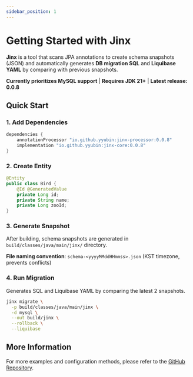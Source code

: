 ```yaml
---
sidebar_position: 1
---
```


# Getting Started with Jinx

**Jinx** is a tool that scans JPA annotations to create schema snapshots (JSON) and automatically generates **DB migration SQL** and **Liquibase YAML** by comparing with previous snapshots.

**Currently prioritizes MySQL support** | **Requires JDK 21+** | **Latest release: 0.0.8**

## Quick Start

### 1. Add Dependencies

```gradle
dependencies {
    annotationProcessor "io.github.yyubin:jinx-processor:0.0.8"
    implementation "io.github.yyubin:jinx-core:0.0.8"
}
```

### 2. Create Entity

```java
@Entity
public class Bird {
    @Id @GeneratedValue
    private Long id;
    private String name;
    private Long zooId;
}
```

### 3. Generate Snapshot

After building, schema snapshots are generated in `build/classes/java/main/jinx/` directory.

**File naming convention**: `schema-<yyyyMMddHHmmss>.json` (KST timezone, prevents conflicts)

### 4. Run Migration

Generates SQL and Liquibase YAML by comparing the latest 2 snapshots.

```bash
jinx migrate \
  -p build/classes/java/main/jinx \
  -d mysql \
  --out build/jinx \
  --rollback \
  --liquibase
```

## More Information

For more examples and configuration methods, please refer to the [GitHub Repository](https://github.com/yyubin/jinx).
